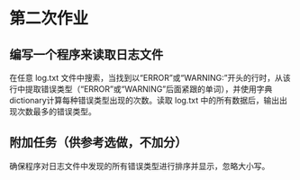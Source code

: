 # 第二次作业

## 编写一个程序来读取日志文件

在任意 log.txt 文件中搜索，当找到以“ERROR”或“WARNING:”开头的行时，从该行中提取错误类型（“ERROR”或“WARNING”后面紧跟的单词），并使用字典dictionary计算每种错误类型出现的次数。读取 log.txt 中的所有数据后，输出出现次数最多的错误类型。

## 附加任务（供参考选做，不加分）

确保程序对日志文件中发现的所有错误类型进行排序并显示，忽略大小写。
